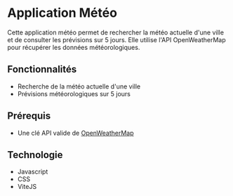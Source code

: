 # Application Météo

Cette application météo permet de rechercher la météo actuelle d'une ville et de consulter les prévisions sur 5 jours. Elle utilise l'API OpenWeatherMap pour récupérer les données météorologiques.

## Fonctionnalités

- Recherche de la météo actuelle d'une ville
- Prévisions météorologiques sur 5 jours

## Prérequis

- Une clé API valide de [OpenWeatherMap](https://openweathermap.org/api)


## Technologie

- Javascript
- CSS
- ViteJS